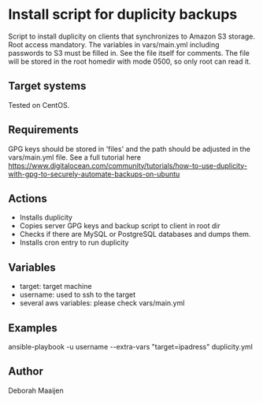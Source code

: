 # Install script for duplicity backups
Script to install duplicity on clients that synchronizes to Amazon S3 storage.
Root access mandatory. The variables in vars/main.yml including passwords to S3  must be filled in. See the file itself for comments. The file will be stored in the root homedir with mode 0500, so only root can read it. 

## Target systems
Tested on CentOS.

## Requirements 
GPG keys should be stored in 'files' and the path should be adjusted in the vars/main.yml file.
See a full tutorial here https://www.digitalocean.com/community/tutorials/how-to-use-duplicity-with-gpg-to-securely-automate-backups-on-ubuntu

## Actions
- Installs duplicity
- Copies server GPG keys and backup script to client in root dir 
- Checks if there are MySQL or PostgreSQL databases and dumps them.
- Installs cron entry to run duplicity

## Variables
- target: target machine
- username: used to ssh to the target
- several aws variables: please check vars/main.yml

## Examples
ansible-playbook -u username --extra-vars "target=ipadress" duplicity.yml

## Author
Deborah Maaijen


